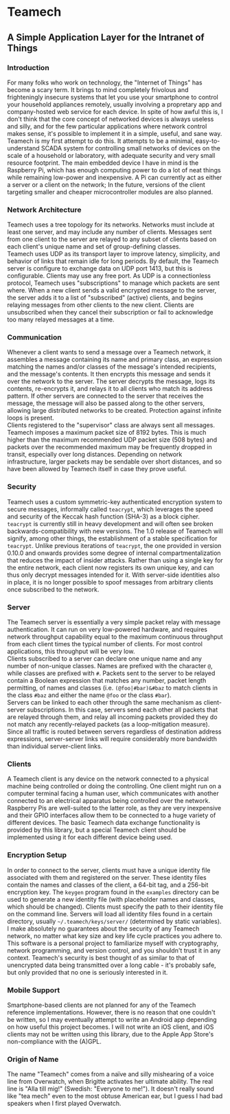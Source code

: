 # Teamech
## A Simple Application Layer for the Intranet of Things
  
### Introduction
For many folks who work on technology, the "Internet of Things" has become a scary term. It 
brings to mind completely frivolous and frighteningly insecure systems that let you use your
smartphone to control your household appliances remotely, usually involving a propretary app
and company-hosted web service for each device. In spite of how awful this is, I don't think
that the core concept of networked devices is always useless and silly, and for the few 
particular applications where network control makes sense, it's possible to implement it in
a simple, useful, and sane way. Teamech is my first attempt to do this. It attempts to be a
minimal, easy-to-understand SCADA system for controlling small networks of devices on the 
scale of a household or laboratory, with adequate security and very small resource footprint.
The main embedded device I have in mind is the Raspberry Pi, which has enough computing power
to do a lot of neat things while remaining low-power and inexpensive. A Pi can currently act
as either a server or a client on the network; In the future, versions of the client targeting 
smaller and cheaper microcontroller modules are also planned.  
  
### Network Architecture
Teamech uses a tree topology for its networks. Networks must include at least one server, and
may include any number of clients. Messages sent from one client to the server are relayed to
any subset of clients based on each client's unique name and set of group-defining classes.  
Teamech uses UDP as its transport layer to improve latency, simplicity, and behavior of 
links that remain idle for long periods. By default, the Teamech server is configure to
exchange data on UDP port 1413, but this is configurable. Clients may use any free port. 
As UDP is a connectionless protocol, Teamech uses "subscriptions" to manage which packets are
sent where. When a new client sends a valid encrypted message to the server, the server adds 
it to a list of "subscribed" (active) clients, and begins relaying messages from other clients 
to the new client. Clients are unsubscribed when they cancel their subscription or fail to 
acknowledge too many relayed messages at a time.
  
### Communication
Whenever a client wants to send a message over a Teamech network, it assembles a message containing 
its name and primary class, an expression matching the names and/or classes of the message's intended 
recipients, and the message's contents. It then encrypts this message and sends it over the network to 
the server. The server decrypts the message, logs its contents, re-encrypts it, and relays it to all 
clients who match its address pattern. If other servers are connected to the server that receives the 
message, the message will also be passed along to the other servers, allowing large distributed networks 
to be created. Protection against infinite loops is present.  
Clients registered to the "supervisor" class are always sent all messages.
Teamech imposes a maximum packet size of 8192 bytes. This is much higher than the maximum recommended
UDP packet size (508 bytes) and packets over the recommended maximum may be frequently dropped in transit,
especially over long distances. Depending on network infrastructure, larger packets may be sendable over
short distances, and so have been allowed by Teamech itself in case they prove useful.
  
### Security
Teamech uses a custom symmetric-key authenticated encryption system to secure messages, informally called
`teacrypt`, which leverages the speed and security of the Keccak hash function (SHA-3) as a block cipher.
`teacrypt` is currently still in heavy development and will often see broken backwards-compatibility with
new versions. The 1.0 release of Teamech will signify, among other things, the establishment of a stable 
specification for `teacrypt`. 
Unlike previous iterations of `teacrypt`, the one provided in version 0.10.0 and onwards provides some
degree of internal compartmentalization that reduces the impact of insider attacks. Rather than using a
single key for the entire network, each client now registers its own unique key, and can thus only decrypt
messages intended for it. With server-side identities also in place, it is no longer possible to spoof
messages from arbitrary clients once subscribed to the network.
  
### Server
The Teamech server is essentially a very simple packet relay with message authentication. It
can run on very low-powered hardware, and requires network throughput capability equal to the
maximum continuous throughput from each client times the typical number of clients. For most 
control applications, this throughput will be very low.  
Clients subscribed to a server can declare one unique name and any number of non-unique classes. Names
are prefixed with the character `@`, while classes are prefixed with `#`. Packets sent to the server to
be relayed contain a Boolean expression that matches any number, packet length permitting, of names and
classes (i.e. `(@foo|#bar)&#baz` to match clients in the class `#baz` and either the name `@foo` or the
class `#bar`).  
Servers can be linked to each other through the same mechanism as client-server subscriptions. In this
case, servers send each other all packets that are relayed through them, and relay all incoming packets
provided they do not match any recently-relayed packets (as a loop-mitigation measure). Since all
traffic is routed between servers regardless of destination address expressions, server-server links
will require considerably more bandwidth than individual server-client links.

### Clients
A Teamech client is any device on the network connected to a physical machine being controlled or
doing the controlling. One client might run on a computer terminal facing a human user, which communicates
with another connected to an electrical apparatus being controlled over the network. Raspberry Pis are
well-suited to the latter role, as they are very inexpensive and their GPIO interfaces allow them to
be connected to a huge variety of different devices.
The basic Teamech data exchange functionality is provided by this library, but a special Teamech client
should be implemented using it for each different device being used.

### Encryption Setup
In order to connect to the server, clients must have a unique identity file associated with them and 
registered on the server. These identity files contain the names and classes of the client, a 64-bit 
tag, and a 256-bit encryption key. The `keygen` program found in the `examples` directory can be used to
generate a new identity file (with placeholder names and classes, which should be changed).
Clients must specify the path to their identity file on the command line. Servers will load all identity
files found in a certain directory, usually `~/.teamech/keys/server/` (determined by static variables).  
I make absolutely no guarantees about the security of any Teamech network, no matter what key size 
and key life cycle practices you adhere to. This software is a personal project to familiarize myself
with cryptography, network programming, and version control, and you shouldn't trust it in any context.
Teamech's security is best thought of as similar to that of unencrypted data being transmitted over
a long cable - it's probably safe, but only provided that no one is seriously interested in it.

### Mobile Support
Smartphone-based clients are not planned for any of the Teamech reference implementations. However, there
is no reason that one couldn't be written, so I may eventually attempt to write an Android app depending 
on how useful this project becomes. I will not write an iOS client, and iOS clients may not be written
using this library, due to the Apple App Store's non-compliance with the (A)GPL.

### Origin of Name
The name "Teamech" comes from a naïve and silly mishearing of a voice line from Overwatch, when
Brigitte activates her ultimate ability. The real line is "Alla till mig!" (Swedish: "Everyone to me!").
It doesn't really sound like "tea mech" even to the most obtuse American ear, but I guess I had bad 
speakers when I first played Overwatch.  
